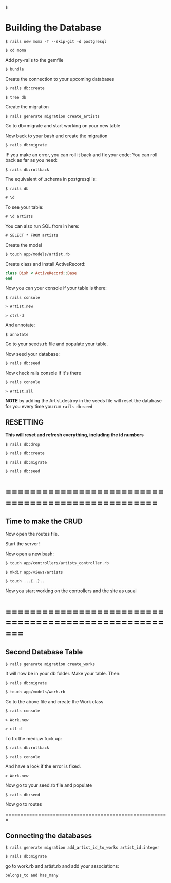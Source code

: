 ```$ ```

# Building the Database

```$ rails new moma -T --skip-git -d postgresql```

```$ cd moma```

Add pry-rails to the gemfile

```$ bundle```

Create the connection to your upcoming databases

```$ rails db:create```

```$ tree db```

Create the migration

```$ rails generate migration create_artists```

Go to db>migrate and start working on your new table

Now back to your bash and create the migration

```$ rails db:migrate```

IF you make an error, you can roll it back and fix your code:
You can roll back as far as you need:

```$ rails db:rollback```

The equivalent of .schema in postgresql is:

```$ rails db```

```# \d```

To see your table:

```# \d artists```

You can also run SQL from in here:

```# SELECT * FROM artists```

Create the model

```$ touch app/models/artist.rb```

Create class and install ActiveRecord:

```ruby
class Dish < ActiveRecord::Base
end
```


Now you can your console if your table is there:

```$ rails console```

```> Artist.new```

```> ctrl-d```

And annotate:

```$ annotate```

Go to your seeds.rb file and populate your table.

Now seed your database:

```$ rails db:seed```

Now check rails console if it's there

```$ rails console```

```> Artist.all```

__NOTE__ by adding the Artist.destroy in the seeds file will reset the database for you every time you run ```rails db:seed```

## __RESETTING__

__This will reset and refresh everything, including the id numbers__

```$ rails db:drop```

```$ rails db:create```

```$ rails db:migrate```

```$ rails db:seed```

# ===================================================

## Time to make the CRUD

Now open the routes file.

Start the server!

Now open a new bash:

```$ touch app/controllers/artists_controller.rb```

```$ mkdir app/views/artists```

```$ touch ...{..}..```

Now you start working on the controllers and the site as usual

# =======================================================

## Second Database Table


```$ rails generate migration create_works```

It will now be in your db folder. Make your table. Then:

```$ rails db:migrate```

```$ touch app/models/work.rb```

Go to the above file and create the Work class

```$ rails console```

```> Work.new```

```> ctl-d```

To fix the mediuw fuck up:

```$ rails db:rollback```

```$ rails console```

And have a look if the error is fixed.

```> Work.new```

Now go to your seed.rb file and populate

```$ rails db:seed```

Now go to routes

=======================================================

## Connecting the databases

```$ rails generate migration add_artist_id_to_works artist_id:integer```

```$ rails db:migrate```

go to work.rb and artist.rb and add your associations:

```belongs_to and has_many```
